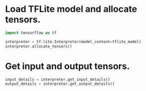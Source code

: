 # Load TFLite model and allocate tensors.

```python
import tensorflow as tf

interpreter = tf.lite.Interpreter(model_content=tflite_model)
interpreter.allocate_tensors()
```

# Get input and output tensors.
```python
input_details = interpreter.get_input_details()
output_details = interpreter.get_output_details()
```